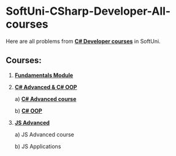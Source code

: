 # SoftUni-CSharp-Developer-All-courses
Here are all problems from [**C# Developer courses**](https://softuni.bg/professions/csharp) in SoftUni.

## Courses:
1. [**Fundamentals Module**](https://github.com/polinadrumeva/SoftUni-CSharp-Developer-All-courses/tree/main/Fundamentals)
2. [**C# Advanced & C# OOP**](https://github.com/polinadrumeva/SoftUni-CSharp-Developer-All-courses/tree/main/C%23%20Advanced)

   a) [**C# Advanced course**](https://github.com/polinadrumeva/SoftUni-CSharp-Developer-All-courses/tree/main/C%23%20Advanced/C%23%20Advanced%20-%20course)
   
   b) [**C# OOP**](https://github.com/polinadrumeva/SoftUni-CSharp-Developer-All-courses/tree/main/C%23%20Advanced/C%23%20OOP)
3. [**JS Advanced**](https://github.com/polinadrumeva/JS-Developer---All-courses---SoftUni/tree/main/JS%20Advanced)
   
   a) JS Advanced course
   
   b) JS Applications

